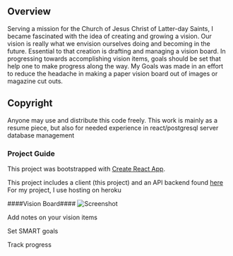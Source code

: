 ## Overview
Serving a mission for the Church of Jesus Christ of Latter-day Saints, I became fascinated with the idea of creating and growing a vision. Our vision is really what we envision ourselves doing and becoming in the future. Essential to that creation is drafting and managing a vision board. In progressing towards accomplishing vision items, goals should be set that help one to make progress along the way. My Goals was made in an effort to reduce the headache in making a paper vision board out of images or magazine cut outs.

## Copyright
Anyone may use and distribute this code freely. This work is mainly as a resume piece, but also for needed experience in react/postgresql server database management

### Project Guide
This project was bootstrapped with [Create React App](https://github.com/facebook/create-react-app).

This project includes a client (this project) and an API backend found <a href="https://github.com/trey-wallis/my-goals-api">here</a>
For my project, I use hosting on heroku

####Vision Board####
![Screenshot]("readme/vision-board.png")

Add notes on your vision items

Set SMART goals

Track progress
